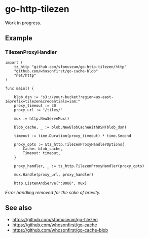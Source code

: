 # go-http-tilezen

Work in progress.

## Example

### TilezenProxyHandler

```
import (
	tz_http "github.com/sfomuseum/go-http-tilezen/http"
	"github.com/whosonfirst/go-cache-blob"
	"net/http"	
)

func main() {

	blob_dsn := "s3://your-bucket?region=us-east-1&prefix=tilezen&credentials=iam:"     
	proxy_timeout := 30
	proxy_url := "/tiles/"
	
	mux := http.NewServeMux()
			
	blob_cache, _ := blob.NewBlobCacheWithDSN(blob_dsn)

	timeout := time.Duration(proxy_timeout) * time.Second
		
	proxy_opts := &tz_http.TilezenProxyHandlerOptions{
		Cache: blob_cache,
		Timeout: timeout,
	}

	proxy_handler, _ := tz_http.TilezenProxyHandler(proxy_opts)

	mux.Handle(proxy_url, proxy_handler)

	http.ListenAndServe(":8080", mux)
```

_Error handling removed for the sake of brevity._

## See also

* https://github.com/sfomuseum/go-tilezen
* https://github.com/whosonfirst/go-cache
* https://github.com/whosonfirst/go-cache-blob